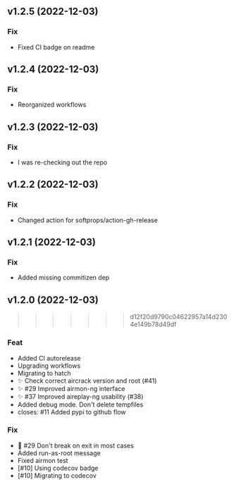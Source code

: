 ## v1.2.5 (2022-12-03)

### Fix

- Fixed CI badge on readme

## v1.2.4 (2022-12-03)

### Fix

- Reorganized workflows

## v1.2.3 (2022-12-03)

### Fix

- I was re-checking out the repo

## v1.2.2 (2022-12-03)

### Fix

- Changed action for softprops/action-gh-release

## v1.2.1 (2022-12-03)

### Fix

- Added missing commitizen dep

## v1.2.0 (2022-12-03)

>>>>>>> d12f20d9790c04622957a14d2304e149b78d49df
### Feat

- Added CI autorelease
- Upgrading workflows
- Migrating to hatch
- :sparkles: Check correct aircrack version and root (#41)
- :sparkles: #29 Improved airmon-ng interface
- :sparkles: #37 Improved aireplay-ng usability (#38)
- Added debug mode. Don't delete tempfiles
- closes: #11 Added pypi to github flow

### Fix

- :bug: #29 Don't break on exit in most cases
- Added run-as-root message
- Fixed airmon test
- [#10] Using codecov badge
- [#10] Migrating to codecov
